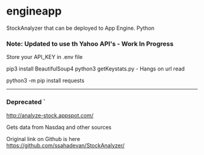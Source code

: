 # engineapp
StockAnalyzer that can be deployed to App Engine.  Python
### Note: Updated to use th Yahoo API's - Work In Progress

Store your API_KEY in .env file


pip3 install BeautifulSoup4
python3 getKeystats.py - Hangs on url read


python3 -m pip install requests

----
### Deprecated `
http://analyze-stock.appspot.com/

Gets data from  Nasdaq and other sources

Original link on Github is here
https://github.com/ssahadevan/StockAnalyzer/

